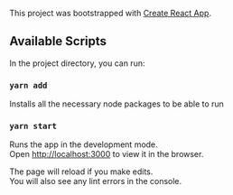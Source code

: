 This project was bootstrapped with [Create React App](https://github.com/facebook/create-react-app).

## Available Scripts

In the project directory, you can run:

### `yarn add`

Installs all the necessary node packages to be able to run

### `yarn start`

Runs the app in the development mode.<br />
Open [http://localhost:3000](http://localhost:3000) to view it in the browser.

The page will reload if you make edits.<br />
You will also see any lint errors in the console.
